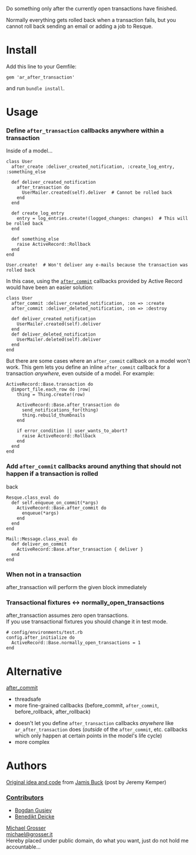 Do something only after the currently open transactions have finished.

Normally everything gets rolled back when a transaction fails, but you cannot roll back sending an email or adding a job to Resque.

Install
=======

Add this line to your Gemfile:

    gem 'ar_after_transaction'

and run `bundle install`.

Usage
=====

### Define `after_transaction` callbacks anywhere within a transaction

Inside of a model...

    class User
      after_create :deliver_created_notification, :create_log_entry, :something_else

      def deliver_created_notification
        after_transaction do
          UserMailer.created(self).deliver  # Cannot be rolled back
        end
      end

      def create_log_entry
        entry = log_entries.create!(logged_changes: changes)  # This will be rolled back
      end

      def something_else
        raise ActiveRecord::Rollback
      end
    end

    User.create!  # Won't deliver any e-mails because the transaction was rolled back

In this case, using the
[`after_commit`](http://api.rubyonrails.org/classes/ActiveRecord/Transactions/ClassMethods.html#method-i-after_commit)
callbacks provided by Active Record would have been an easier solution:

    class User
      after_commit :deliver_created_notification, :on => :create
      after_commit :deliver_deleted_notification, :on => :destroy

      def deliver_created_notification
        UserMailer.created(self).deliver
      end
      def deliver_deleted_notification
        UserMailer.deleted(self).deliver
      end
    end

But there are some cases where an `after_commit` callback on a model won't work. This gem lets you
define an inline `after_commit` callback for a transaction *anywhere*, even outside of a model. For
example:

    ActiveRecord::Base.transaction do
      @import_file.each_row do |row|
        thing = Thing.create!(row)

        ActiveRecord::Base.after_transaction do
          send_notifications_for(thing)
          thing.rebuild_thumbnails
        end

        if error_condition || user_wants_to_abort?
          raise ActiveRecord::Rollback
        end
      end
    end

### Add `after_commit` callbacks around anything that should not happen if a transaction is rolled
back

    Resque.class_eval do
      def self.enqueue_on_commit(*args)
        ActiveRecord::Base.after_commit do
          enqueue(*args)
        end
      end
    end

    Mail::Message.class_eval do
      def deliver_on_commit
        ActiveRecord::Base.after_transaction { deliver }
      end
    end

### When not in a transaction
after_transaction will perform the given block immediately

### Transactional fixtures <-> normally_open_transactions
after_transaction assumes zero open transactions.<br/>
If you use transactional fixtures you should change it in test mode.

    # config/environments/test.rb
    config.after_initialize do
      ActiveRecord::Base.normally_open_transactions = 1
    end

Alternative
===========
[after_commit](https://github.com/pat/after_commit)<br/>
 + threadsafe<br/>
 + more fine-grained callbacks (before_commit, `after_commit`, before_rollback, after_rollback)<br/>
 - doesn't let you define `after_transaction` callbacks *anywhere* like `ar_after_transaction` does (*outside* of the `after_commit`, etc. callbacks which only happen at certain points in the model's life cycle)<br/>
 - more complex<br/>

Authors
=======
[Original idea and code](https://rails.lighthouseapp.com/projects/8994/tickets/2991-after-transaction-patch) from [Jamis Buck](http://weblog.jamisbuck.org/) (post by Jeremy Kemper)

### [Contributors](http://github.com/grosser/ar_after_transaction/contributors)
 - [Bogdan Gusiev](http://gusiev.com)
 - [Benedikt Deicke](http://blog.synatic.net)

[Michael Grosser](http://grosser.it)<br/>
michael@grosser.it<br/>
Hereby placed under public domain, do what you want, just do not hold me accountable...

